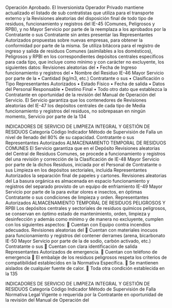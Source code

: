 Operación Aprobado.
El Inversionista Operador Privado mantiene
actualizado el listado de sub contratistas que
utiliza para el transporte externo y la Revisiones aleatorias del
disposición final de todo tipo de residuos, funcionamiento y registros del
IE-45 (Comunes, Peligrosos y RPBI), y no Mayor Servicio por parte de la
reemplaza a los aprobados por la Contratante o sus
Contratante sin antes presentar las Representantes Autorizados
propuestas sobre nuevas empresas, para
obtener la conformidad por parte de la misma.
Se utiliza bitácora para el registro de ingreso y
salida de residuos Comunes (asimilables a los
domésticos), Peligrosos y RPBI en los
correspondientes depósitos centrales
específicos para cada tipo, que incluye como
mínimo y con carácter no excluyente, los
siguientes datos:
Revisiones aleatorias del
• Fecha de Ingreso
funcionamiento y registros del
• Nombre del Residuo
IE-46 Mayor Servicio por parte de la
• Cantidad (kg/m3, etc.)
Contratante o sus
• Clasificación o Tipo
Representantes Autorizados
• Estado Físico
• Fecha de salida
• Datos del Personal Responsable
• Destino Final
• Todo otro dato que establezca la
Contratante en oportunidad de la revisión
del Manual de Operación del Servicio.
El Servicio garantiza que los contenedores de Revisiones aleatorias del
IE-47 los depósitos centrales de cada tipo de Media funcionamiento y registros del
residuos, no sobrepasan en ningún momento, Servicio por parte de la
134

INDICADORES DE SERVICIO DE LIMPIEZA INTEGRAL Y GESTIÓN DE RESIDUOS
Categoría
Código Indicador Método de Supervisión
de Falla
un nivel de llenado del 80% de su capacidad. Contratante o sus
Representantes Autorizados
ALMACENAMIENTO TEMPORAL DE RESIDUOS COMUNES
El Servicio garantiza que en el Depósito
Revisiones aleatorias del
Central de Residuos Comunes, se procede a
funcionamiento y registros del
una revisión y corrección de la Clasificación de
IE-48 Mayor Servicio por parte de la
dichos Residuos, iniciada por el Personal de
Contratante o sus
Limpieza en los depósitos sectoriales, incluida
Representantes Autorizados
la separación final de papeles y cartones.
Revisiones aleatorias del
La basura orgánica es almacenada en espacio
funcionamiento y registros del
separado provisto de un equipo de enfriamiento
IE-49 Mayor Servicio por parte de la
para evitar olores e insectos, en óptimas
Contratante o sus
condiciones de limpieza y orden.
Representantes Autorizados
ALMACENAMIENTO TEMPORAL DE RESIDUOS PELIGROSOS Y RPBI
Los depósitos centrales y sectoriales de
residuos químicos peligrosos, se conservan en
óptimo estado de mantenimiento, orden,
limpieza y desinfección y además como
mínimo y de manera no excluyente, cumplen
con los siguientes aspectos:
 Cuentan con Equipo contra incendios
adecuados.
Revisiones aleatorias del
 Cuentan con materiales inocuos para
funcionamiento y registros del
contener derrames (arena, bicarbonato
IE-50 Mayor Servicio por parte de la
de sodio, carbón activado, etc.)
Contratante o sus
 Cuentan con clara identificación de salida
Representantes Autorizados
de emergencia.
 Cuentan con teléfono de emergencia
 El embalaje de los residuos peligrosos
respeta los criterios de compatibilidad
establecidos en la Normativa Específica.
 Se mantienen aislados de cualquier
fuente de calor.
 Toda otra condición establecida en la
135

INDICADORES DE SERVICIO DE LIMPIEZA INTEGRAL Y GESTIÓN DE RESIDUOS
Categoría
Código Indicador Método de Supervisión
de Falla
Normativa Legal Vigente o requerida
por la Contratante en oportunidad de la
revisión del Manual de Operación del
